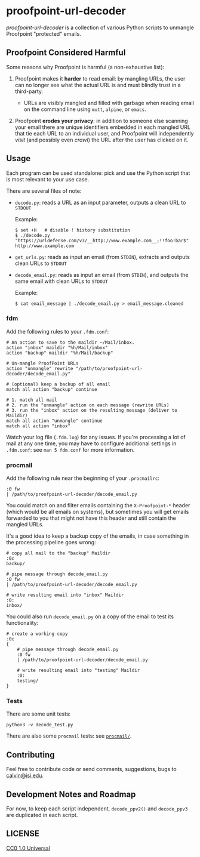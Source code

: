 # proofpoint-url-decoder

*proofpoint-url-decoder* is a collection of various Python scripts to
unmangle Proofpoint "protected" emails.

## Proofpoint Considered Harmful

Some reasons why Proofpoint is harmful (a non-exhaustive list):

1. Proofpoint makes it **harder** to read email: by mangling URLs, the
   user can no longer see what the actual URL is and must blindly trust in
   a third-party.

   * URLs are visibly mangled and filled with garbage when reading email on
     the command line using `mutt`, `alpine`, or `emacs`.

2. Proofpoint **erodes your privacy**: in addition to someone else
   scanning your email there are unique identifiers embedded in each
   mangled URL that tie each URL to an individual user, and Proofpoint will
   independently *visit* (and possibly even *crawl*) the URL after the user
   has clicked on it.

## Usage

Each program can be used standalone: pick and use the Python script that
is most relevant to your use case.

There are several files of note:

* `decode.py`: reads a URL as an input parameter, outputs a clean URL to `STDOUT`

  Example:
  ```shell
  $ set +H   # disable ! history substitution
  $ ./decode.py "https://urldefense.com/v3/__http://www.example.com__;!!foo!bar$"
  http://www.example.com
  ```
* `get_urls.py`: reads as input an email (from `STDIN`), extracts and
  outputs clean URLs to `STDOUT`
* `decode_email.py`: reads as input an email (from `STDIN`), and
  outputs the same email with clean URLs to `STDOUT`

  Example:
  ```shell
  $ cat email_message | ./decode_email.py > email_message.cleaned
  ```

### fdm

Add the following rules to your `.fdm.conf`:

```
# An action to save to the maildir ~/Mail/inbox.
action "inbox" maildir "%h/Mail/inbox"
action "backup" maildir "%h/Mail/backup"

# Un-mangle ProofPoint URLs
action "unmangle" rewrite "/path/to/proofpoint-url-decoder/decode_email.py"

# (optional) keep a backup of all email
match all action "backup" continue

# 1. match all mail
# 2. run the "unmangle" action on each message (rewrite URLs)
# 3. run the "inbox" action on the resulting message (deliver to Maildir)
match all action "unmangle" continue
match all action "inbox"
```

Watch your log file (`.fdm.log`) for any issues. If you're processing a lot of
mail at any one time, you may have to configure additional settings in `.fdm.conf`:
see `man 5 fdm.conf` for more information.

### procmail

Add the following rule near the beginning of your `.procmailrc`:

```
:0 fw
| /path/to/proofpoint-url-decoder/decode_email.py
```

You could match on and filter emails containing the `X-Proofpoint-*` header
(which would be all emails on systems), but sometimes you will get emails
forwarded to you that might not have this header and still contain the
mangled URLs.

It's a good idea to keep a backup copy of the emails, in case something
in the processing pipeline goes wrong:

```
# copy all mail to the "backup" Maildir
:0c
backup/

# pipe message through decode_email.py
:0 fw
| /path/to/proofpoint-url-decoder/decode_email.py

# write resulting email into "inbox" Maildir
:0:
inbox/
```

You could also run `decode_email.py` on a copy of the email to test its
functionality:

```
# create a working copy
:0c
{
    # pipe message through decode_email.py
    :0 fw
    | /path/to/proofpoint-url-decoder/decode_email.py

    # write resulting email into "testing" Maildir
    :0:
    testing/
}
```

### Tests

There are some unit tests:

```shell
python3 -v decode_test.py
```

There are also some `procmail` tests: see [`procmail/`](procmail/).

## Contributing

Feel free to contribute code or send comments, suggestions, bugs to
<calvin@isi.edu>.

## Development Notes and Roadmap

For now, to keep each script independent, `decode_ppv2()` and
`decode_ppv3` are duplicated in each script.

## LICENSE

[CC0 1.0 Universal](./LICENSE)
